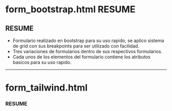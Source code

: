 # form_bootstrap.html RESUME
## RESUME
+ Formulario realizado en bootstrap para su uso rapido, se aplico sistema de grid con sus breakpoints para ser utilizado con facilidad.
+ Tres variaciones de formularios dentro de sus respectivos formularios.
+ Cada unos de los elementos del formulario contiene los atributos basicos para su uso rapido.

***
# form_tailwind.html
### RESUME



